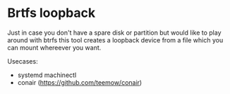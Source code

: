 # Brtfs loopback

Just in case you don't have a spare disk or partition but would like to play around with btrfs this tool creates a loopback device from a file which you can mount whereever you want.

Usecases:
 * systemd machinectl
 * conair (https://github.com/teemow/conair)


